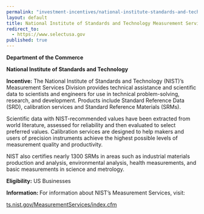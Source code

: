 ```yaml
---
permalink: "investment-incentives/national-institute-standards-and-technology-measurement-services.html"
layout: default
title: National Institute of Standards and Technology Measurement Services
redirect_to:
  - https://www.selectusa.gov
published: true
---
```


<P><STRONG>Department of the Commerce</strong></p>
<P><STRONG>National Institute of Standards and Technology &nbsp;</strong></p>
<P><STRONG>Incentive:</strong> The National Institute of Standards and Technology (NIST)’s Measurement Services Division provides technical assistance and scientific data to scientists and engineers for use in technical problem-solving, research, and development. Products include Standard Reference Data (SRD), calibration services and Standard Reference Materials (SRMs).</p>
<P>Scientific data with NIST-recommended values have been extracted from world literature, assessed for reliability and then evaluated to select preferred values. Calibration services are designed to help makers and users of precision instruments achieve the highest possible levels of measurement quality and productivity. </p>
<P>NIST also certifies nearly 1300 SRMs in areas such as industrial materials production and analysis, environmental analysis, health measurements, and basic measurements in science and metrology.</p>
<P><STRONG>Eligibility:</strong> US Businesses</p>
<P><STRONG>Information:&nbsp;</strong>For information about NIST’s Measurement Services, visit: </p>
<P><A href="http://ts.nist.gov/MeasurementServices/index.cfm" target=_top>ts.nist.gov/MeasurementServices/index.cfm</a></p> 